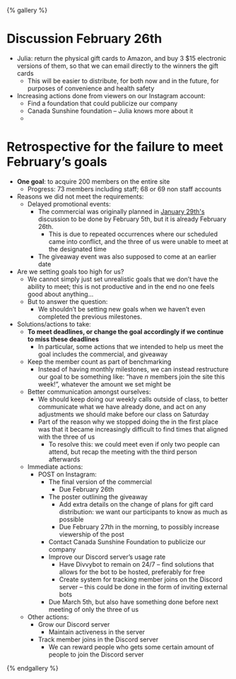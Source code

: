 {% gallery %}

# Discussion February 26th



* Julia: return the physical gift cards to Amazon, and buy 3 $15 electronic versions of them, so that we can email directly to the winners the gift cards
    * This will be easier to distribute, for both now and in the future, for purposes of convenience and health safety
* Increasing actions done from viewers on our Instagram account:
    * Find a foundation that could publicize our company
    * Canada Sunshine foundation – Julia knows more about it
    * 


# Retrospective for the failure to meet February’s goals



* **One goal**: to acquire 200 members on the entire site
    * Progress: 73 members including staff; 68 or 69 non staff accounts
* Reasons we did not meet the requirements:
    * Delayed promotional events:
        * The commercial was originally planned in [January 29th's](https://docs.google.com/document/d/18Va7QSwE8Ps33RHwpaeP3w7uywdxK0t4BoasZqGMjEU/edit#) discussion to be done by February 5th, but it is already February 26th.
            * This is due to repeated occurrences where our scheduled came into conflict, and the three of us were unable to meet at the designated time
        * The giveaway event was also supposed to come at an earlier date
* Are we setting goals too high for us?
    * We cannot simply just set unrealistic goals that we don’t have the ability to meet; this is not productive and in the end no one feels good about anything…
    * But to answer the question:
        * We shouldn’t be setting new goals when we haven’t even completed the previous milestones.
* Solutions/actions to take:
    * **To meet deadlines, or change the goal accordingly if we continue to miss these deadlines**
        * In particular, some actions that we intended to help us meet the goal includes the commercial, and giveaway
    * Keep the member count as part of benchmarking 
        * Instead of having monthly milestones, we can instead restructure our goal to be something like: “have _n_ members join the site this week!”, whatever the amount we set might be
    * Better communication amongst ourselves:
        * We should keep doing our weekly calls outside of class, to better communicate what we have already done, and act on any adjustments we should make before our class on Saturday
        * Part of the reason why we stopped doing the in the first place was that it became increasingly difficult to find times that aligned with the three of us
            * To resolve this: we could meet even if only two people can attend, but recap the meeting with the third person afterwards
    * Immediate actions:
        * POST on Instagram:
            * The final version of the commercial
                * Due February 26th
            * The poster outlining the giveaway
                * Add extra details on the change of plans for gift card distribution: we want our participants to know as much as possible
                * Due February 27th in the morning, to possibly increase viewership of the post
            * Contact Canada Sunshine Foundation to publicize our company
            * Improve our Discord server’s usage rate
                * Have Divvybot to remain on 24/7 – find solutions that allows for the bot to be hosted, preferably for free
                * Create system for tracking member joins on the Discord server – this could be done in the form of inviting external bots
            * Due March 5th, but also have something done before next meeting of only the three of us
    * Other actions:
        * Grow our Discord server
            * Maintain activeness in the server
        * Track member joins in the Discord server
            * We can reward people who gets some certain amount of people to join the Discord server



{% endgallery %}